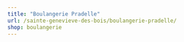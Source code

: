 ```yaml
---
title: "Boulangerie Pradelle"
url: /sainte-genevieve-des-bois/boulangerie-pradelle/
shop: boulangerie
---
```

